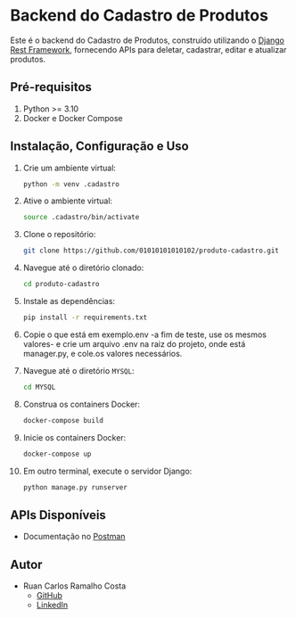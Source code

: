 # Backend do Cadastro de Produtos

Este é o backend do Cadastro de Produtos, construído utilizando o [Django Rest Framework](https://www.django-rest-framework.org/), fornecendo APIs para deletar, cadastrar, editar e atualizar produtos.

## Pré-requisitos

1. Python >= 3.10
2. Docker e Docker Compose

## Instalação, Configuração e Uso

1. Crie um ambiente virtual:

   ```bash
   python -m venv .cadastro
   ```

2. Ative o ambiente virtual:

   ```bash
   source .cadastro/bin/activate
   ```

3. Clone o repositório:

   ```bash
   git clone https://github.com/01010101010102/produto-cadastro.git
   ```

4. Navegue até o diretório clonado:

   ```bash
   cd produto-cadastro
   ```

5. Instale as dependências:

   ```bash
   pip install -r requirements.txt
   ```

6. Copie o que está em exemplo.env -a fim de teste, use os mesmos valores- e crie um arquivo .env na raiz do projeto, onde está manager.py, e cole.os valores necessários.

7. Navegue até o diretório `MYSQL`:

   ```bash
   cd MYSQL
   ```

8. Construa os containers Docker:

   ```bash
   docker-compose build
   ```

9. Inicie os containers Docker:

   ```bash
   docker-compose up
   ```

10. Em outro terminal, execute o servidor Django:
    ```bash
    python manage.py runserver
    ```

## APIs Disponíveis

- Documentação no [Postman](https://documenter.getpostman.com/view/31135629/2sA2xh2CNZ)

## Autor

- Ruan Carlos Ramalho Costa
  - [GitHub](https://github.com/01010101010102/)
  - [LinkedIn](www.linkedin.com/in/ruan-carlos-ramalho-costa-67767b215)
